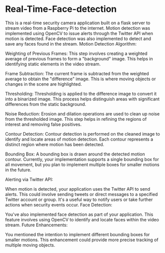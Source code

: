 # Real-Time-Face-detection
This is a real-time security camera application built on a flask server to stream video from a Raspberry Pi to the internet. Motion detection was implemented using OpenCV to issue alerts through the Twitter API when motion is detected. Face detection was also implemented to detect and save any faces found in the stream. 
Motion Detection Algorithm:

Weighting of Previous Frames: This step involves creating a weighted average of previous frames to form a "background" image. This helps in identifying static elements in the video stream.

Frame Subtraction: The current frame is subtracted from the weighted average to obtain the "difference" image. This is where moving objects or changes in the scene are highlighted.

Thresholding: Thresholding is applied to the difference image to convert it into a binarized image. This process helps distinguish areas with significant differences from the static background.

Noise Reduction: Erosion and dilation operations are used to clean up noise from the thresholded image. This step helps in refining the regions of interest and removing false positives.

Contour Detection: Contour detection is performed on the cleaned image to identify and locate areas of motion detection. Each contour represents a distinct region where motion has been detected.

Bounding Box: A bounding box is drawn around the detected motion contour. Currently, your implementation supports a single bounding box for all movement, but you plan to implement multiple boxes for smaller motions in the future.

Alerting via Twitter API:

When motion is detected, your application uses the Twitter API to send alerts. This could involve sending tweets or direct messages to a specified Twitter account or group. It's a useful way to notify users or take further actions when security events occur.
Face Detection:

You've also implemented face detection as part of your application. This feature involves using OpenCV to identify and locate faces within the video stream.
Future Enhancements:

You mentioned the intention to implement different bounding boxes for smaller motions. This enhancement could provide more precise tracking of multiple moving objects.
